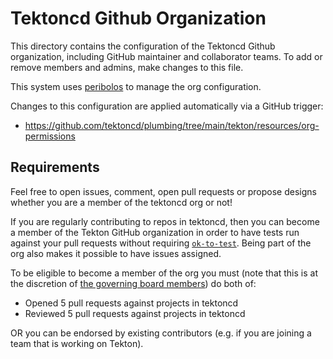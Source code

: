 # Tektoncd Github Organization

This directory contains the configuration of the Tektoncd Github organization,
including GitHub maintainer and collaborator teams.
To add or remove members and admins, make changes to this file.

This system uses [peribolos](https://github.com/kubernetes/test-infra/tree/master/prow/cmd/peribolos)
to manage the org configuration.

Changes to this configuration are applied automatically via a GitHub trigger:

* https://github.com/tektoncd/plumbing/tree/main/tekton/resources/org-permissions

## Requirements

Feel free to open issues, comment, open pull requests or propose designs whether you
are a member of the tektoncd org or not!

If you are regularly contributing to repos in tektoncd, then you can become a
member of the Tekton GitHub organization in order to have tests run against your
pull requests without requiring [`ok-to-test`](process.md#prow-commands).
Being part of the org also makes it possible to have issues assigned.

To be eligible to become a member of the org you must (note that this is at the
discretion of [the governing board members](governance.md)) do both of:

* Opened 5 pull requests against projects in tektoncd
* Reviewed 5 pull requests against projects in tektoncd

OR you can be endorsed by existing contributors (e.g. if you are joining a team that
is working on Tekton).
